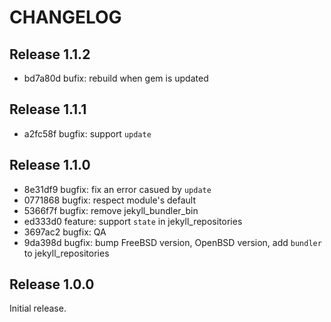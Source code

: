 # CHANGELOG

## Release 1.1.2

* bd7a80d bufix: rebuild when gem is updated

## Release 1.1.1

* a2fc58f bugfix: support `update`

## Release 1.1.0

* 8e31df9 bugfix: fix an error casued by `update`
* 0771868 bugfix: respect module's default
* 5366f7f bugfix: remove jekyll_bundler_bin
* ed333d0 feature: support `state` in jekyll_repositories
* 3697ac2 bugfix: QA
* 9da398d bugfix: bump FreeBSD version, OpenBSD version, add `bundler` to jekyll_repositories

## Release 1.0.0

Initial release.
